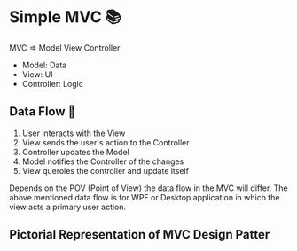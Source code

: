 ﻿# Simple MVC 📚

MVC  => Model View Controller

- Model: Data
- View: UI
- Controller: Logic

## Data Flow 🚨

1. User interacts with the View
1. View sends the user's action to the Controller
1. Controller updates the Model
1. Model notifies the Controller of the changes
1. View queroies the controller and update itself

Depends on the POV (Point of View) the data flow in the MVC will differ. The above mentioned
data flow is for WPF or Desktop application in which the view acts a primary user action.

## Pictorial Representation of MVC Design Patter



